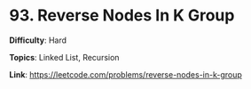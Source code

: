 # 93. Reverse Nodes In K Group

**Difficulty**: Hard

**Topics**: Linked List, Recursion

**Link**: https://leetcode.com/problems/reverse-nodes-in-k-group
